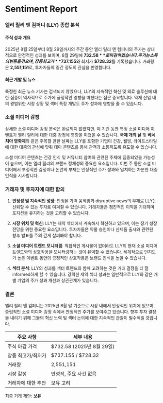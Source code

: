 # Sentiment Report

### 엘리 릴리 앤 컴퍼니 (LLY) 종합 분석

#### 주식 성과 개요
2025년 8월 25일부터 8월 29일까지의 주간 동안 엘리 릴리 앤 컴퍼니의 주가는 상대적으로 안정적인 성과를 보이며, 8월 29일에 **$732.58**로 마감하였습니다. 주가는 소폭의 변동을 겪으며, 장중 최고가 **$737.155**와 최저가 **$728.32**를 기록했습니다. 거래량은 **2,551,151**로, 투자자들의 중간 정도의 관심을 반영합니다.

#### 최근 개발 및 뉴스
특정한 최근 뉴스 기사는 검색되지 않았으나, LLY의 지속적인 혁신 및 의료 솔루션에 대한 집중이 역사적으로 주가에 긍정적인 영향을 미쳤다는 점은 중요합니다. 약제 산업 내의 광범위한 시장 상황 및 섹터 특정 개발도 주가 성과에 영향을 줄 수 있습니다.

### 소셜 미디어 감정
상세한 소셜 미디어 감정 분석은 완료되지 않았지만, 이 기간 동안 특정 소셜 미디어 이벤트가 엘리 릴리에 대한 대중 감정에 영향을 미쳤을 수 있습니다. **국제 개의 날** 및 **베네치아 영화제**와 같은 주목할 만한 날짜는 LLY를 포함한 기업이 건강, 웰빙, 라이프스타일에 대한 대중의 관심에 맞춰 테마 콘텐츠를 통해 관객과 소통하도록 유도할 수 있습니다.

소셜 미디어 콘텐츠는 건강 인식 및 커뮤니티 참여와 관련된 주제에 집중되었을 가능성이 높으며, 이는 엘리 릴리의 브랜드 정체성의 중요한 요소입니다. 이번 주 동안 소셜 미디어에서 부정적인 감정이나 논란의 부재는 안정적인 주가 성과와 일치하는 차분한 대중 인식을 시사합니다.

### 거래자 및 투자자에 대한 함의
1. **안정성 및 지속적인 성장**: 안정된 가격 움직임과 disruptive news의 부재로 LLY는 신뢰할 수 있는 투자로 여겨질 수 있습니다. 거래자들은 점진적인 이익을 기대하며 포지션을 유지하는 것을 고려할 수 있습니다.
   
2. **시장 위치 및 혁신**: LLY는 제약 섹터에서 계속해서 혁신하고 있으며, 이는 장기 성장 전망을 위한 중요한 요소입니다. 투자자들은 약물 승인이나 신제품 출시와 관련된 향후 발표를 주의 깊게 살펴봐야 합니다.

3. **소셜 미디어 트렌드 모니터링**: 직접적인 게시물이 없더라도 LLY의 현재 소셜 미디어 트렌드와의 상호작용을 모니터링하는 것이 유익할 수 있습니다. 세계적으로 인지도가 높은 이벤트 동안의 긍정적인 상호작용은 브랜드 인식을 높일 수 있습니다.

4. **섹터 분석**: LLY의 성과를 섹터 트렌드와 함께 고려하는 것은 거래 결정을 더 잘 informed하게 할 수 있습니다. 강력한 제약 섹터 성과는 일반적으로 LLY와 같은 개별 기업의 주가 성과 개선과 상관관계가 있습니다.

### 결론
엘리 릴리 앤 컴퍼니는 2025년 8월 말 기준으로 시장 내에서 안정적인 위치에 있으며, 중립적인 소셜 미디어 감정 속에서 안정적인 주가를 보여주고 있습니다. 향후 투자 결정을 내리기 위해 그들의 혁신 노력 및 섹터 논의에 대한 지속적인 관찰이 필수적일 것입니다.

| 주요 사항                        | 세부 내용                             |
|-----------------------------------|-------------------------------------|
| 주식 마감 가격                   | $732.58 (2025년 8월 29일)          |
| 장중 최고가/최저가               | $737.155 / $728.32                  |
| 거래량                           | 2,551,151                          |
| 시장 감정                        | 안정적, 주요 사건 없음             |
| 거래자에 대한 추천               | 보유 고려                           |

최종 거래 제안: **보유**
